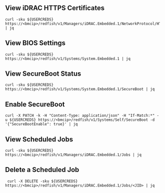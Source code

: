 ## View iDRAC HTTPS Certificates

```Shell
curl -sku ${USERCREDS} https://<bmcip>/redfish/v1/Managers/iDRAC.Embedded.1/NetworkProtocol/HTTPS/Certificates/SecurityCertificate.1 | jq
```

## View BIOS Settings

```Shell
curl -sku ${USERCREDS} https://<bmcip>/redfish/v1/Systems/System.Embedded.1 | jq
```

## View SecureBoot Status

```Shell
curl -sku ${USERCREDS} https://<bmcip>/redfish/v1/Systems/System.Embedded.1/SecureBoot | jq
```

## Enable SecureBoot

```Shell
curl -X PATCH -k -H "Content-Type: application/json" -H "If-Match:*" -u ${USERCREDS} https://<bmcip>/redfish/v1/Systems/Self/SecureBoot -d '{"SecureBootEnable": true}' | jq
```

## View Scheduled Jobs

```Shell
curl -sku ${USERCREDS} https://<bmcip>/redfish/v1/Managers/iDRAC.Embedded.1/Jobs | jq
```

## Delete a Scheduled Job

```Shell
 curl -X DELETE -sku ${USERCREDS} https://<bmcip>/redfish/v1/Managers/iDRAC.Embedded.1/Jobs/<JID> | jq
```